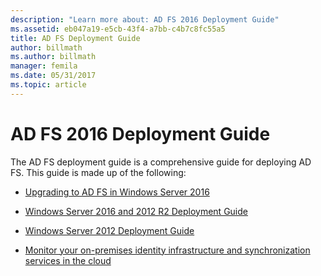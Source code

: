 ```yaml
---
description: "Learn more about: AD FS 2016 Deployment Guide"
ms.assetid: eb047a19-e5cb-43f4-a7bb-c4b7c8fc55a5
title: AD FS Deployment Guide
author: billmath
ms.author: billmath
manager: femila
ms.date: 05/31/2017
ms.topic: article
---
```

# AD FS 2016 Deployment Guide


The AD FS deployment guide is a comprehensive guide for deploying AD FS.  This guide is made up of the following:


* [Upgrading to AD FS in Windows Server 2016](./upgrading-to-ad-fs-in-windows-server.md)

* [Windows Server 2016 and 2012 R2 Deployment Guide](Windows-Server-2012-R2-AD-FS-Deployment-Guide.md)

* [Windows Server 2012 Deployment Guide](Windows-Server-2012-AD-FS-Deployment-Guide.md)

* [Monitor your on-premises identity infrastructure and synchronization services in the cloud](/azure/active-directory/hybrid/whatis-hybrid-identity)

